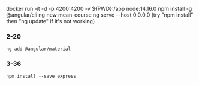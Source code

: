 docker run -it -d -p 4200:4200 -v ${PWD}:/app node:14.16.0
npm install -g @angular/cli
ng new mean-course
ng serve --host 0.0.0.0
(try "npm install" then "ng update" if it's not working)

### 2-20
`ng add @angular/material`

### 3-36
`npm install --save express`